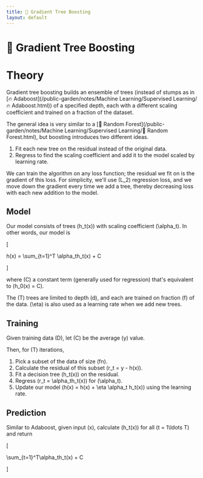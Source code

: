 ```yaml
---
title: 🎍 Gradient Tree Boosting
layout: default
---
```


# 🎍 Gradient Tree Boosting

# Theory
Gradient tree boosting builds an ensemble of trees (instead of stumps as in [🔥 Adaboost](/public-garden/notes/Machine Learning/Supervised Learning/🔥 Adaboost.html)) of a specified depth, each with a different scaling coefficient and trained on a fraction of the dataset.

The general idea is very similar to a [🌲 Random Forest](/public-garden/notes/Machine Learning/Supervised Learning/🌲 Random Forest.html), but boosting introduces two different ideas.
1.  Fit each new tree on the residual instead of the original data.
2.  Regress to find the scaling coefficient and add it to the model scaled by learning rate.

We can train the algorithm on any loss function; the residual we fit on is the gradient of this loss. For simplicity, we'll use \(L_2\) regression loss, and we move down the gradient every time we add a tree, thereby decreasing loss with each new addition to the model.

## Model
Our model consists of trees \(h_t(x)\) with scaling coefficient \(\alpha_t\). In other words, our model is 

\[

h(x) = \sum_{t=1}^T \alpha_th_t(x) + C

\]

where \(C\) a constant term (generally used for regression) that's equivalent to \(h_0(x) = C\).

The \(T\) trees are limited to depth \(d\), and each are trained on fraction \(f\) of the data. \(\eta\) is also used as a learning rate when we add new trees.

## Training
Given training data \(D\), let \(C\) be the average \(y\) value.

Then, for \(T\) iterations,
1. Pick a subset of the data of size \(fn\).
2. Calculate the residual of this subset \(r_t = y - h(x)\).
3. Fit a decision tree \(h_t(x)\) on the residual.
4. Regress \(r_t = \alpha_th_t(x)\) for \(\alpha_t\).
5. Update our model \(h(x) = h(x) + \eta \alpha_t h_t(x)\) using the learning rate.

## Prediction
Similar to Adaboost, given input \(x\), calculate \(h_t(x)\) for all \(t = 1\ldots T\) and return 

\[

\sum_{t=1}^T\alpha_th_t(x) + C

\]
